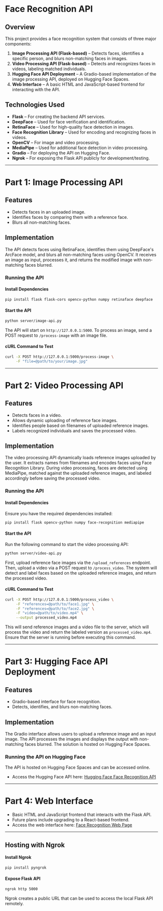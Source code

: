 # Face Recognition API

## Overview
This project provides a face recognition system that consists of three major components:
1. **Image Processing API (Flask-based)** – Detects faces, identifies a specific person, and blurs non-matching faces in images.
2. **Video Processing API (Flask-based)** – Detects and recognizes faces in videos, labeling matched individuals.
3. **Hugging Face API Deployment** – A Gradio-based implementation of the image processing API, deployed on Hugging Face Spaces.
4. **Web Interface** – A basic HTML and JavaScript-based frontend for interacting with the API.

## Technologies Used
- **Flask** – For creating the backend API services.
- **DeepFace** – Used for face verification and identification.
- **RetinaFace** – Used for high-quality face detection in images.
- **Face Recognition Library** – Used for encoding and recognizing faces in videos.
- **OpenCV** – For image and video processing.
- **MediaPipe** – Used for additional face detection in video processing.
- **Gradio** – For deploying the API on Hugging Face.
- **Ngrok** – For exposing the Flask API publicly for development/testing.

---

# Part 1: Image Processing API
## Features
- Detects faces in an uploaded image.
- Identifies faces by comparing them with a reference face.
- Blurs all non-matching faces.

## Implementation
The API detects faces using RetinaFace, identifies them using DeepFace's ArcFace model, and blurs all non-matching faces using OpenCV. It receives an image as input, processes it, and returns the modified image with non-matching faces blurred.

### Running the API
#### Install Dependencies
```bash
pip install flask flask-cors opencv-python numpy retinaface deepface
```
#### Start the API
```bash
python server/image-api.py
```
The API will start on `http://127.0.0.1:5000`. To process an image, send a POST request to `/process-image` with an image file.

#### cURL Command to Test
```bash
curl -X POST http://127.0.0.1:5000/process-image \
     -F "file=@path/to/your/image.jpg"
```

---

# Part 2: Video Processing API
## Features
- Detects faces in a video.
- Allows dynamic uploading of reference face images.
- Identifies people based on filenames of uploaded reference images.
- Labels recognized individuals and saves the processed video.

## Implementation
The video processing API dynamically loads reference images uploaded by the user. It extracts names from filenames and encodes faces using Face Recognition Library. During video processing, faces are detected using MediaPipe, matched against the uploaded reference images, and labeled accordingly before saving the processed video.

### Running the API
#### Install Dependencies
Ensure you have the required dependencies installed:
```bash
pip install flask opencv-python numpy face-recognition mediapipe
```
#### Start the API
Run the following command to start the video processing API:
```bash
python server/video-api.py
```
First, upload reference face images via the `/upload_references` endpoint. Then, upload a video via a POST request to `/process_video`. The system will detect and label faces based on the uploaded reference images, and return the processed video.

#### cURL Command to Test
```bash
curl -X POST http://127.0.0.1:5000/process_video \
     -F "references=@path/to/face1.jpg" \
     -F "references=@path/to/face2.jpg" \
     -F "video=@path/to/video.mp4" \
     --output processed_video.mp4
```
This will send reference images and a video file to the server, which will process the video and return the labeled version as `processed_video.mp4`. Ensure that the server is running before executing this command.


---

# Part 3: Hugging Face API Deployment
## Features
- Gradio-based interface for face recognition.
- Detects, identifies, and blurs non-matching faces.

## Implementation
The Gradio interface allows users to upload a reference image and an input image. The API processes the images and displays the output with non-matching faces blurred. The solution is hosted on Hugging Face Spaces.

### Running the API on Hugging Face
The API is hosted on Hugging Face Spaces and can be accessed online.
- Access the Hugging Face API here: [Hugging Face Face Recognition API](https://huggingface.co/spaces/Vestina/face-recognition-api)

---

# Part 4: Web Interface
- Basic HTML and JavaScript frontend that interacts with the Flask API.
- Future plans include upgrading to a React-based frontend.
- Access the web interface here: [Face Recognition Web Page](https://vestinabert.github.io/Face_Recognition/)

---

## Hosting with Ngrok
#### Install Ngrok
```bash
pip install pyngrok
```
#### Expose Flask API
```bash
ngrok http 5000
```
Ngrok creates a public URL that can be used to access the local Flask API remotely.



